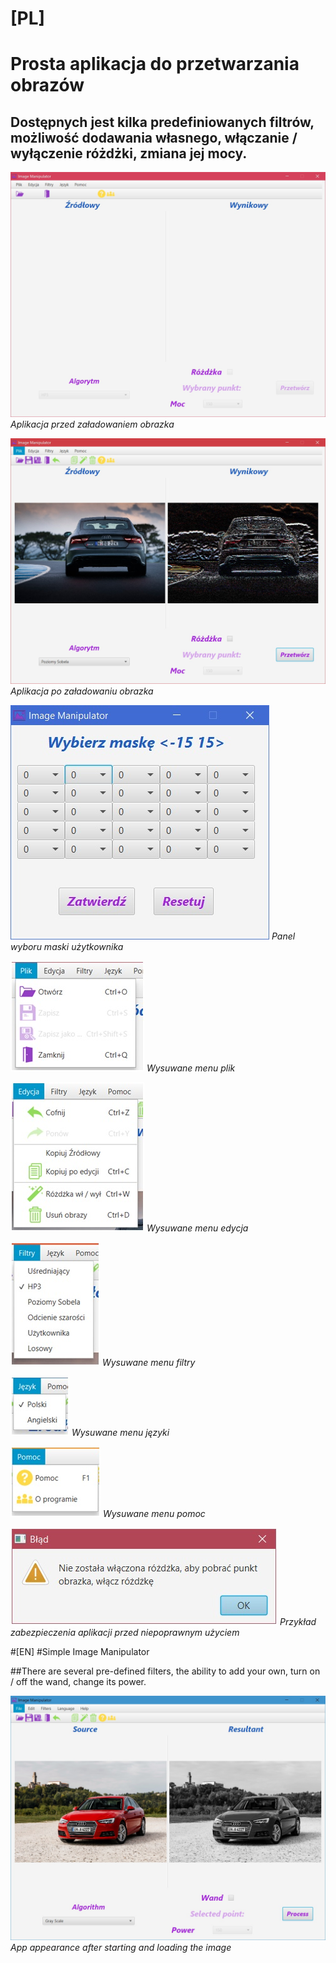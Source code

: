 # [PL]
# Prosta aplikacja do przetwarzania obrazów

## Dostępnych jest kilka predefiniowanych filtrów, możliwość dodawania własnego, włączanie / wyłączenie różdżki, zmiana jej mocy.

![My image](ImageManipulator/screens/mainPL.jpg)
<Enter>
*Aplikacja przed załadowaniem obrazka*

![My image](ImageManipulator/screens/main2PL.jpg)
*Aplikacja po załadowaniu obrazka*

![My image](ImageManipulator/screens/userMaskPL.jpg)
*Panel wyboru maski użytkownika*

![My image](ImageManipulator/screens/filePL.jpg)
*Wysuwane menu plik*

![My image](ImageManipulator/screens/editPL.jpg)
*Wysuwane menu edycja*

![My image](ImageManipulator/screens/filtersPL.jpg)
*Wysuwane menu filtry*

![My image](ImageManipulator/screens/languagesPL.jpg)
*Wysuwane menu języki*

![My image](ImageManipulator/screens/helpPL.jpg)
*Wysuwane menu pomoc*

![My image](ImageManipulator/screens/statementPL.jpg)
*Przykład zabezpieczenia aplikacji przed niepoprawnym użyciem*

#[EN]
#Simple Image Manipulator 

##There are several pre-defined filters, the ability to add your own, turn on / off the wand, change its power.

![My image](ImageManipulator/screens/mainEN.jpg)
*App appearance after starting and loading the image*
